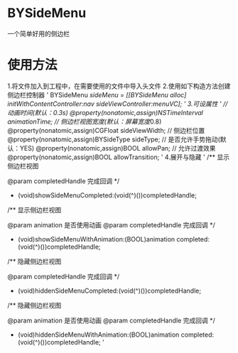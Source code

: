 # BYSideMenu
一个简单好用的侧边栏
# 使用方法
1.将文件加入到工程中，在需要使用的文件中导入头文件
2.使用如下构造方法创建侧边栏控制器
 ' BYSideMenu *sideMenu = [[BYSideMenu alloc] initWithContentController:nav sideViewController:menuVC]; '
3.可设属性
 ' 
// 动画时间(默认：0.3s)
@property(nonatomic,assign)NSTimeInterval animationTime;
// 侧边栏视图宽度(默认：屏幕宽度*0.8)
@property(nonatomic,assign)CGFloat sideViewWidth;
// 侧边栏位置
@property(nonatomic,assign)BYSideType sideType;
// 是否允许手势拖动(默认：YES)
@property(nonatomic,assign)BOOL allowPan;
// 允许过渡效果
@property(nonatomic,assign)BOOL allowTransition;
 '
4.展开与隐藏
 '
/**
显示侧边栏视图

@param completedHandle 完成回调
*/
- (void)showSideMenuCompleted:(void(^)())completedHandle;

/**
显示侧边栏视图

@param animation 是否使用动画
@param completedHandle 完成回调
*/
- (void)showSideMenuWithAnimation:(BOOL)animation completed:(void(^)())completedHandle;

/**
隐藏侧边栏视图

@param completedHandle 完成回调
*/
- (void)hiddenSideMenuCompleted:(void(^)())completedHandle;

/**
隐藏侧边栏视图

@param animation 是否使用动画
@param completedHandle 完成回调
*/
- (void)hiddenSideMenuWithAnimation:(BOOL)animation completed:(void(^)())completedHandle;
 '
